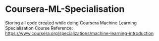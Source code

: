 # Coursera-ML-Specialisation
Storing all code created while doing Coursera Machine Learning Specialisation
Course Reference: https://www.coursera.org/specializations/machine-learning-introduction
